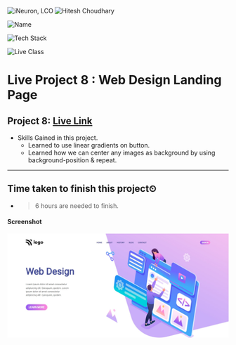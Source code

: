 
![iNeuron, LCO](https://img.shields.io/badge/iNeuron-LCO-green)
![Hitesh Choudhary](https://img.shields.io/badge/Hitesh--Choudhary-Full--stack--JS--bootcamp-red)

![Name](https://img.shields.io/badge/Project%20Made%20by-Abhijeet%20Sharma-yellow)

![Tech Stack](https://img.shields.io/badge/Tech%20Stack-HTML%20%7C%20CSS-blue)

![Live Class](https://img.shields.io/badge/Live%20Project%208-Web%20Design%20Landing%20Page-brightgreen)

# Live Project 8 : Web Design Landing Page

## Project 8: [Live Link](https://live-project-8-fs-js.netlify.app/)

-   Skills Gained in this project.
    - Learned to use linear gradients on button.
    - Learned how we can center any images as background by using background-position & repeat.
    
---

## Time taken to finish this project⏲

- > 6 hours are needed to finish.

#### Screenshot

![Desktop](./screenshot/Project-8.png)
